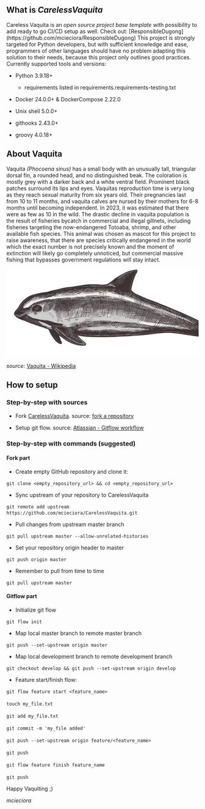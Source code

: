 <h2>What is <i>CarelessVaquita</i></h2>
Careless Vaquita is an <i>open source project base template</i> with possibility to add ready to go CI/CD setup as well. Check out: [ResponsibleDugong](https://github.com/mcieciora/ResponsibleDugong) This project is strongly targeted for Python developers, but with sufficient knowledge and ease, programmers of other languages should have no problem adapting this solution to their needs, because this project only outlines good practices.
Currently supported tools and versions:

- Python 3.9.18+ 
  - requirements listed in requirements.requirements-testing.txt

- Docker 24.0.0+ & DockerCompose 2.22.0

- Unix shell 5.0.0+

- githooks 2.43.0+

- groovy 4.0.18+

<h2>About Vaquita</h2>  
Vaquita <i>(Phocoena sinus)</i> has a small body with an unusually tall, triangular dorsal fin, a rounded head, and no distinguished beak. 
The coloration is mostly grey with a darker back and a white ventral field. Prominent black patches surround its lips and eyes. 
Vaquitas reproduction time is very long as they reach sexual maturity from six years old. 
Their pregnancies last from 10 to 11 months, and vaquita calves are nursed by their mothers for 6-8 months until becoming independent. 
In 2023, it was estimated that there were as few as 10 in the wild. 
The drastic decline in vaquita population is the result of fisheries bycatch in commercial and illegal gillnets, including fisheries targeting the now-endangered Totoaba, 
shrimp, and other available fish species.
This animal was chosen as mascot for this project to raise awareness, that there are species critically endangered in the world which the exact number is not precisely 
known and the moment of extinction will likely go completely unnoticed, but commercial massive fishing that bypasses government regulations will stay intact.

![vaquita.png](doc/vaquita.PNG)

<i>source:</i> [Vaquita - Wikipedia](https://en.wikipedia.org/wiki/Vaquita)

<h2>How to setup</h2>
<h3>Step-by-step with sources</h3>   

- Fork [CarelessVaquita](https://github.com/mcieciora/CarelessVaquita). source: [fork a repository](https://docs.github.com/en/pull-requests/collaborating-with-pull-requests/working-with-forks/fork-a-repo)

- Setup git flow. source: [Atlassian - Gitflow workflow](https://www.atlassian.com/git/tutorials/comparing-workflows/gitflow-workflow)

<h3>Step-by-step with commands (suggested)</h3>
<h4>Fork part</h4>

- Create empty GitHub repository and clone it:

```
git clone <empty_repository_url> && cd <empty_repository_url>
```

- Sync upstream of your repository to CarelessVaquita

```
git remote add upstream https://github.com/mcieciora/CarelessVaquita.git
```

- Pull changes from upstream master branch

```
git pull upstream master --allow-unrelated-histories
```

- Set your repository origin header to master

```
git push origin master
```

- Remember to pull from time to time

```
git pull upstream master
```

<h4>Gitflow part</h4>

- Initialize git flow

```
git flow init
```

- Map local master branch to remote master branch

```
git push --set-upstream origin master
```

- Map local development branch to remote development branch

```
git checkout develop && git push --set-upstream origin develop
```

- Feature start/finish flow:

```
git flow feature start <feature_name>

touch my_file.txt

git add my_file.txt

git commit -m 'my_file added'

git push --set-upstream origin feature/<feature_name>

git push

git flow feature finish feature_name

git push
```

Happy Vaquiting ;)  

<i>mcieciora</i>
